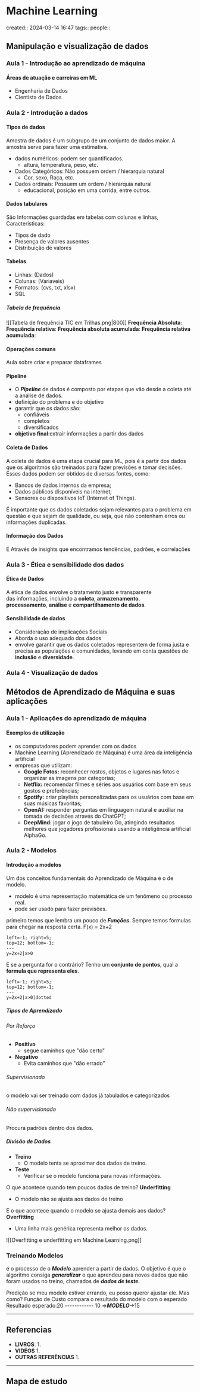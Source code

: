 # Machine Learning
created:: 2024-03-14 16:47
tags::
people::

## Manipulação e visualização de dados

### Aula 1 - Introdução ao aprendizado de máquina
#### Áreas de atuação e carreiras em ML
- Engenharia de Dados
- Cientista de Dados
### Aula 2 - Introdução a dados
#### Tipos de dados
Amostra  de dados é um subgrupo de um conjunto de dados maior. A amostra serve para fazer uma estimativa.

- dados numéricos: podem ser quantificados.
	- altura, temperatura, peso, etc.
- Dados Categóricos: Não possuem ordem / hierarquia natural
	- Cor, sexo, Raça, etc.
- Dados ordinais: Possuem um ordem / hierarquia natural
	- educacional, posição em uma corrida, entre outros.
#### Dados tabulares
São Informações guardadas em tabelas com colunas e linhas,
Características:
- Tipos de dado
- Presença de valores ausentes
- Distribuição de valores

#### Tabelas
- Linhas: (Dados)
- Colunas: (Variaveis)
- Formatos: (cvs, txt, xlsx)
- SQL
##### Tabela de frequência
![[Tabela de frequência TIC em Trilhas.png|800]]
**Frequência Absoluta**: 
**Frequência relativa**: 
**Frequência absoluta acumulada**: 
**Frequência relativa acumulada**: 

#### Operações comuns
Aula sobre criar e preparar dataframes
#### Pipeline
- O ***Pipeline*** de dados é composto por etapas que vão desde a coleta até a análise de dados.
- definição do problema e do objetivo
- garantir que os dados são:
	- confiáveis
	- completos
	- diversificados
- **objetivo final**:extrair informações a partir dos dados
#### Coleta de Dados
A coleta de dados é uma etapa crucial para ML, pois é a partir dos dados que os algoritmos são treinados para fazer previsões e tomar decisões. Esses dados podem ser obtidos de diversas fontes, como: 

- Bancos de dados internos da empresa;
- Dados públicos disponíveis na internet;
- Sensores ou dispositivos IoT (Internet of Things).

É importante que os dados coletados sejam relevantes para o problema em questão e que sejam de qualidade, ou seja, que não contenham erros ou informações duplicadas.

#### Informação dos Dados
É Através de insights que encontramos tendências, padrões, e correlações

### Aula 3 - Ética e sensibilidade dos dados
#### Ética de Dados
A ética de dados envolve o tratamento justo e transparente das informações, incluindo a **coleta**, **armazenamento**, **processamento**, **análise** e **compartilhamento de dados**.
#### Sensibilidade de dados
- Consideração de implicações Sociais
- Aborda o uso adequado dos dados
- envolve garantir que os dados coletados representem de forma justa e precisa as populações e comunidades, levando em conta questões de **inclusão** e **diversidade**.

### Aula 4 - Visualização de dados

## Métodos de Aprendizado de Máquina e suas aplicações


### Aula 1 - Aplicações do aprendizado de máquina
#### Exemplos de utilização
- os computadores podem aprender com os dados
- Machine Learning (Aprendizado de Máquina) é uma área da inteligência artificial
- empresas que utilizam:
	- **Google Fotos:** reconhecer rostos, objetos e lugares nas fotos e organizar as imagens por categorias;
	- **Netflix:** recomendar filmes e séries aos usuários com base em seus gostos e preferências;
	- **Spotify:** criar playlists personalizadas para os usuários com base em suas músicas favoritas;
	- **OpenAI:** responder perguntas em linguagem natural e auxiliar na tomada de decisões através do ChatGPT;
	- **DeepMind:** jogar o jogo de tabuleiro Go, atingindo resultados melhores que jogadores profissionais usando a inteligência artificial AlphaGo.
### Aula 2 - Modelos
#### Introdução a modelos
Um dos conceitos fundamentais do Aprendizado de Máquina é o de modelo.
- modelo é uma representação matemática de um fenômeno ou processo real.
- pode ser usado para fazer previsões.

primeiro temos que lembra um pouco de ***Funções***. Sempre temos formulas para chegar na resposta certa.
F(x) = 2x+2
```desmos-graph
left=-1; right=5;
top=12; bottom=-1;
---
y=2x+2|x>0
```

E se a pergunta for o contrário? Tenho um **conjunto de pontos**, qual a **formula que representa eles**.
```desmos-graph
left=-1; right=5;
top=12; bottom=-1;
---
y=2x+2|x>0|dotted
```

##### Tipos de Aprendizado
###### Por Reforço
- **Positivo**
	- segue caminhos que "dão certo"
- **Negativo**
	- Evita caminhos que "dão errado"
###### Supervisionado
o modelo vai ser treinado com dados já tabulados e categorizados
###### Não supervisionado
Procura padrões dentro dos dados.

##### Divisão de Dados
- **Treino**
	- O modelo tenta se aproximar dos dados de treino.
- **Teste**
	- Verificar se o modelo funciona para novas informações.

O que acontece quando tem poucos dados de treino?
**Underfitting**
- O modelo não se ajusta aos dados de treino

E o que acontece quando o modelo se ajusta demais aos dados?
**Overfitting**
- Uma linha mais genérica representa melhor os dados.

![[Overfitting e underfitting em Machine Learning.png]]

### Treinando Modelos
é o processo de o ***Modelo*** aprender a partir de dados.
O objetivo é que o algoritmo consiga ***generalizar*** o que aprendeu para novos dados que não foram usados no treino, chamados de ***dados de teste.***

Predição
se meu modelo estiver errando, eu posso querer ajustar ele. Mas como? 
Função de Custo
compara o resultado do modelo com o esperado
Resultado esperado:20 ------------ 10 =>***MODELO***->15


---
## Referencias
- **LIVROS**:
	1. 
- **VIDEOS**
	1. 
- **OUTRAS REFERÊNCIAS**
	1.
---
## Mapa de estudo 